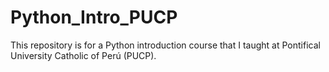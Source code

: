 # Python_Intro_PUCP

This repository is for a Python introduction course that I taught at Pontifical University Catholic of Perú (PUCP).
